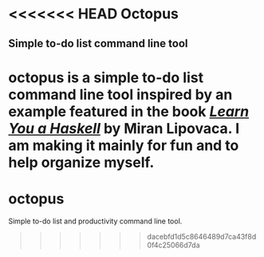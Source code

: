 <<<<<<< HEAD
Octopus
=======

Simple to-do list command line tool
-----------------------------------

**octopus** is a simple to-do list command line tool inspired
by an example featured in the book [*Learn You a Haskell*](http://learnyouahaskell.com) by Miran Lipovaca. I am making it mainly for fun and to help
organize myself. 
=======
octopus
=======

Simple to-do list and productivity command line tool.
>>>>>>> dacebfd1d5c8646489d7ca43f8d0f4c25066d7da
